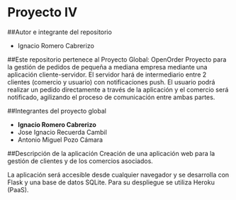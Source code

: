 # Proyecto IV

##Autor e integrante del repositorio 
 - Ignacio Romero Cabrerizo

##Este repositorio pertenece al Proyecto Global: OpenOrder
Proyecto para la gestión de pedidos de pequeña a mediana empresa mediante una aplicación cliente-servidor. El servidor hará de intermediario entre 2 clientes (comercio y usuario) con notificaciones push. El usuario podrá realizar un pedido directamente a través de la aplicación y el comercio será notificado, agilizando el proceso de comunicación entre ambas partes.

##Integrantes del proyecto global
- **Ignacio Romero Cabrerizo**
- Jose Ignacio Recuerda Cambil
- Antonio Miguel Pozo Cámara

##Descripción de la aplicación
Creación de una aplicación web para la gestión de clientes y de los comercios asociados. 

La aplicación será accesible desde cualquier navegador y se desarrolla con Flask y una base de datos SQLite. Para su despliegue se utiliza Heroku (PaaS).